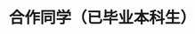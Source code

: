 ---
layout: profiles
permalink: /people_bachelor_alumni/
title: 合作同学（已毕业本科生）
description: 我不是在最好的时光遇见了你们，而是遇见了你们，我才有了这段最好的时光
nav: false
nav_order: 6

profiles:
  # if you want to include more than one profile, just replicate the following block
  # and create one content file for each profile inside _pages/
  - align: right
    image: people_pics/natingting.jpg
    content: people/2023_bishe.md
    image_circular: false # crops the image to make it circular
    more_info: >
      <p>2023.3-2023.7 毕业设计</p>
  - align: left
    image: man_default.png
    content: people/2022_bishe.md
    image_circular: false # crops the image to make it circular
    more_info: >
      <p>2022.3-2022.7 毕业设计</p>
---